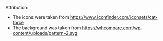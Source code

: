 Attribution:

- The icons were taken from https://www.iconfinder.com/iconsets/cat-force
- The background was taken from https://whcompare.com/wp-content/uploads/pattern-2.svg
